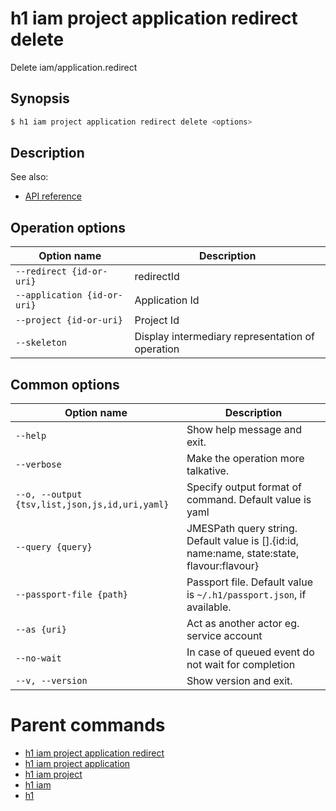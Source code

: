 
# h1 iam project application redirect delete

Delete iam/application.redirect

## Synopsis

```bash
$ h1 iam project application redirect delete <options>
```

## Description

See also:

* [API reference](https://api.hyperone.com/v2/docs#operation/iam_project_application_redirect_delete)

## Operation options

| Option name                     | Description                                      |
| ------------------------------- | ------------------------------------------------ |
| ```--redirect {id-or-uri}```    | redirectId                                       |
| ```--application {id-or-uri}``` | Application Id                                   |
| ```--project {id-or-uri}```     | Project Id                                       |
| ```--skeleton```                | Display intermediary representation of operation |

## Common options

| Option name                                        | Description                                                                                    |
| -------------------------------------------------- | ---------------------------------------------------------------------------------------------- |
| ```--help```                                       | Show help message and exit.                                                                    |
| ```--verbose```                                    | Make the operation more talkative.                                                             |
| ```--o, --output {tsv,list,json,js,id,uri,yaml}``` | Specify output format of command. Default value is yaml                                        |
| ```--query {query}```                              | JMESPath query string. Default value is [].\{id:id, name:name, state:state, flavour:flavour\}  |
| ```--passport-file {path}```                       | Passport file. Default value is ```~/.h1/passport.json```, if available.                       |
| ```--as {uri}```                                   | Act as another actor eg. service account                                                       |
| ```--no-wait```                                    | In case of queued event do not wait for completion                                             |
| ```--v, --version```                               | Show version and exit.                                                                         |

# Parent commands

* [h1 iam project application redirect](./../README.md)
* [h1 iam project application](./../../README.md)
* [h1 iam project](./../../../README.md)
* [h1 iam](./../../../../README.md)
* [h1](./../../../../../README.md)
